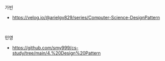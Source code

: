 
가빈
- https://velog.io/@arielgv829/series/Computer-Science-DesignPattern

<br>

민영
* https://github.com/smy999/cs-study/tree/main/4.%20Design%20Pattern
